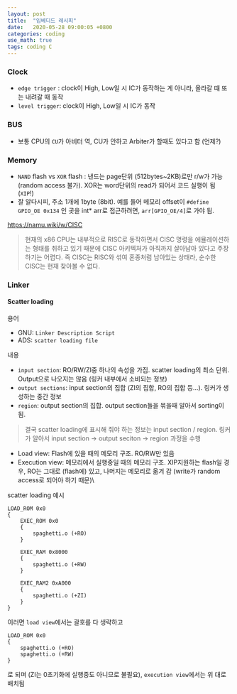 ```yaml
---
layout: post
title:  "임베디드 레시피"
date:   2020-05-28 09:00:05 +0800
categories: coding
use_math: true
tags: coding C
---
```




### Clock
- `edge trigger` : clock이 High, Low일 시 IC가 동작하는 게 아니라, 올라갈 떄 또는 내려갈 때 동작
- `level trigger`: clock이 High, Low일 시 IC가 동작


### BUS
- 보통 CPU의 `CU`가 아비터 역, CU가 안하고 Arbiter가 할때도 있다고 함 (언제?)

### Memory
- `NAND` flash vs `XOR` flash : 낸드는 page단위 (512bytes~2KB)로만 r/w가 가능 (random access 불가). XOR는 word단위의 read가 되어서 코드 실행이 됨 (`XIP`!)
- 잘 알다시피, 주소 1개에 1byte (8bit). 예를 들어 메모리 offset이 `#define GPIO_OE 0x134` 인 곳을 int* arr로 접근하려면, `arr[GPIO_OE/4]`로 가야 됨.


<a href="https://namu.wiki/w/CISC" target="_blank">https://namu.wiki/w/CISC</a>  
> 현재의 x86 CPU는 내부적으로 RISC로 동작하면서 CISC 명령을 에뮬레이션하는 형태를 취하고 있기 때문에 CISC 아키텍처가 아직까지 살아남아 있다고 주장하기는 어렵다. 즉 CISC는 RISC와 섞여 혼종처럼 남아있는 상태라, 순수한 CISC는 현재 찾아볼 수 없다.


### Linker

#### Scatter loading
용어
* GNU: `Linker Description Script`
* ADS: `scatter loading file`

내용
* `input section`: RO/RW/ZI중 하나의 속성을 가짐. scatter loading의 최소 단위. Output으로 나오지는 않음 (링커 내부에서 소비되는 정보)
* `output sections`: input section의 집합 (ZI의 집합, RO의 집합 등...). 링커가 생성하는 중간 정보
* `region`: output section의 집합. output section들을 묶을때 알아서 sorting이 됨. 

> 결국 scatter loading에 표시해 줘야 하는 정보는 input section / region. 링커가 알아서 input section -> output seciton -> region 과정을 수행

* Load view: Flash에 있을 때의 메모리 구조. RO/RW만 있음
* Execution view: 메모리에서 실행중일 때의 메모리 구조. XIP지원하는 flash일 경우, RO는 그대로 (flash에) 있고, 나머지는 메모리로 옮겨 감 (write가 random access로 되어야 하기 때문)\

scatter loading 예시
```
LOAD_ROM 0x0
{
    EXEC_ROM 0x0
    {  
        spaghetti.o (+RO)
    }

    EXEC_RAM 0x8000
    {
        spaghetti.o (+RW)
    }

    EXEC_RAM2 0xA000
    {
        spaghetti.o (+ZI)
    }
}
```

이러면 `load view`에서는 괄호를 다 생략하고
```
LOAD_ROM 0x0
{
    spaghetti.o (+RO)
    spaghetti.o (+RW) 
}
```
로 되며 (ZI는 0초기화에 실행중도 아니므로 불필요), `execution view`에서는 위 대로 배치됨


